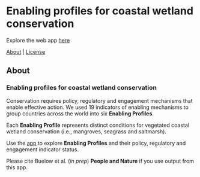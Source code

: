 # Enabling profiles for coastal wetland conservation

Explore the web app [here](https://cbuelow.shinyapps.io/conservation-opportunity/)

[About](#about) | [License](LICENSE)

## About

### Enabling profiles for coastal wetland conservation

Conservation requires policy, regulatory and engagement mechanisms that enable effective action. We used 19 indicators of enabling mechanisms to group countries across the world into six **Enabling Profiles**.

Each **Enabling Profile** represents distinct conditions for vegetated coastal wetland conservation (i.e., mangroves, seagrass and saltmarsh).

Use the [app](https://cbuelow.shinyapps.io/conservation-opportunity/) to explore **Enabling Profiles** and their policy, regulatory and engagement indicator status.

Please cite Buelow et al. (*in prep*) **People and Nature** if you use output from this app.

